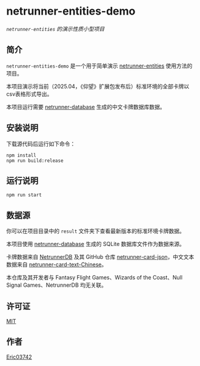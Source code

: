 # netrunner-entities-demo

*`netrunner-entities` 的演示性质小型项目*

## 简介

`netrunner-entities-demo` 是一个用于简单演示 [netrunner-entities](https://github.com/eric03742/netrunner-entities) 使用方法的项目。

本项目演示将当前（2025.04，《仰望》扩展包发布后）标准环境的全部卡牌以csv表格形式导出。

本项目运行需要 [netrunner-database](https://github.com/eric03742/netrunner-database) 生成的中文卡牌数据库数据。

## 安装说明

下载源代码后运行如下命令：

```shell
npm install
npm run build:release
```

## 运行说明

```shell
npm run start
```

## 数据源

你可以在项目目录中的 `result` 文件夹下查看最新版本的标准环境卡牌数据。

本项目使用 [netrunner-database](https://github.com/eric03742/netrunner-database) 生成的 SQLite 数据库文件作为数据来源。

卡牌数据来自 [NetrunnerDB](https://netrunnerdb.com/) 及其 GitHub 仓库 [netrunner-card-json](https://github.com/NetrunnerDB/netrunner-cards-json)，中文文本数据来自 [netrunner-card-text-Chinese](https://github.com/eric03742/netrunner-card-text-Chinese)。

本仓库及其开发者与 Fantasy Flight Games、Wizards of the Coast、Null Signal Games、NetrunnerDB 均无关联。

## 许可证

[MIT](./LICENSE)

## 作者

[Eric03742](https://github.com/eric03742)
